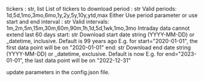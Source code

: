 tickers : str, list
    List of tickers to download
period : str
    Valid periods: 1d,5d,1mo,3mo,6mo,1y,2y,5y,10y,ytd,max
    Either Use period parameter or use start and end
interval : str
    Valid intervals: 1m,2m,5m,15m,30m,60m,90m,1h,1d,5d,1wk,1mo,3mo
    Intraday data cannot extend last 60 days
start: str
    Download start date string (YYYY-MM-DD) or _datetime, inclusive.
    Default is 99 years ago
    E.g. for start="2020-01-01", the first data point will be on "2020-01-01"
end: str
    Download end date string (YYYY-MM-DD) or _datetime, exclusive.
    Default is now
    E.g. for end="2023-01-01", the last data point will be on "2022-12-31"


update parameters in the config.json file.
